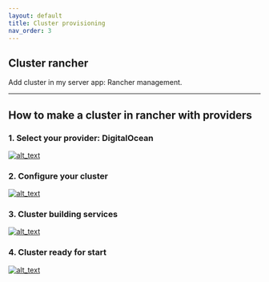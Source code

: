 ```yaml
---
layout: default
title: Cluster provisioning
nav_order: 3
---
```


## Cluster rancher
Add cluster in my server app: Rancher management.

---

## How to make a cluster in rancher with providers

### 1. Select your provider: DigitalOcean
[<img alt="alt_text" src="/assets/images/make-cluster/provider-cluster.png" />](/assets/images/make-cluster/provider-cluster.png)

### 2. Configure your cluster
[<img alt="alt_text" src="/assets/images/make-cluster/add-cluster.png" />](/assets/images/make-cluster/add-cluster.png)

### 3. Cluster building services
[<img alt="alt_text" src="/assets/images/make-cluster/build-cluster.png" />](/assets/images/make-cluster/build-cluster.png)

### 4. Cluster ready for start
[<img alt="alt_text" src="/assets/images/make-cluster/cluster-ready.png" />](/assets/images/make-cluster/cluster-ready.png)